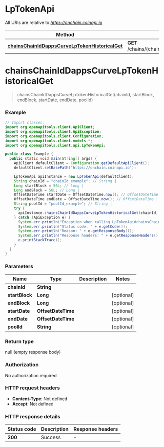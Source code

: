 # LpTokenApi

All URIs are relative to *https://onchain.coinapi.io*

| Method | HTTP request | Description |
|------------- | ------------- | -------------|
| [**chainsChainIdDappsCurveLpTokenHistoricalGet**](LpTokenApi.md#chainsChainIdDappsCurveLpTokenHistoricalGet) | **GET** /chains/{chain_id}/dapps/curve/lpToken/historical |  |


<a name="chainsChainIdDappsCurveLpTokenHistoricalGet"></a>
# **chainsChainIdDappsCurveLpTokenHistoricalGet**
> chainsChainIdDappsCurveLpTokenHistoricalGet(chainId, startBlock, endBlock, startDate, endDate, poolId)



### Example
```java
// Import classes:
import org.openapitools.client.ApiClient;
import org.openapitools.client.ApiException;
import org.openapitools.client.Configuration;
import org.openapitools.client.models.*;
import org.openapitools.client.api.LpTokenApi;

public class Example {
  public static void main(String[] args) {
    ApiClient defaultClient = Configuration.getDefaultApiClient();
    defaultClient.setBasePath("https://onchain.coinapi.io");

    LpTokenApi apiInstance = new LpTokenApi(defaultClient);
    String chainId = "chainId_example"; // String | 
    Long startBlock = 56L; // Long | 
    Long endBlock = 56L; // Long | 
    OffsetDateTime startDate = OffsetDateTime.now(); // OffsetDateTime | 
    OffsetDateTime endDate = OffsetDateTime.now(); // OffsetDateTime | 
    String poolId = "poolId_example"; // String | 
    try {
      apiInstance.chainsChainIdDappsCurveLpTokenHistoricalGet(chainId, startBlock, endBlock, startDate, endDate, poolId);
    } catch (ApiException e) {
      System.err.println("Exception when calling LpTokenApi#chainsChainIdDappsCurveLpTokenHistoricalGet");
      System.err.println("Status code: " + e.getCode());
      System.err.println("Reason: " + e.getResponseBody());
      System.err.println("Response headers: " + e.getResponseHeaders());
      e.printStackTrace();
    }
  }
}
```

### Parameters

| Name | Type | Description  | Notes |
|------------- | ------------- | ------------- | -------------|
| **chainId** | **String**|  | |
| **startBlock** | **Long**|  | [optional] |
| **endBlock** | **Long**|  | [optional] |
| **startDate** | **OffsetDateTime**|  | [optional] |
| **endDate** | **OffsetDateTime**|  | [optional] |
| **poolId** | **String**|  | [optional] |

### Return type

null (empty response body)

### Authorization

No authorization required

### HTTP request headers

 - **Content-Type**: Not defined
 - **Accept**: Not defined

### HTTP response details
| Status code | Description | Response headers |
|-------------|-------------|------------------|
| **200** | Success |  -  |

